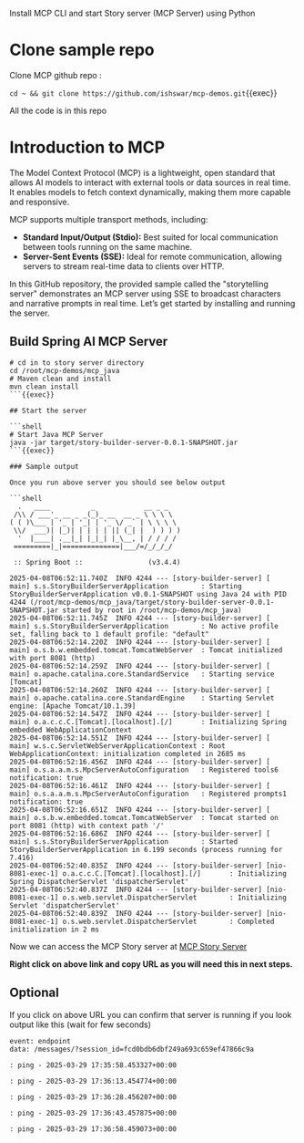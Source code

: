 
Install MCP CLI and start Story server (MCP Server) using Python


# Clone sample repo

Clone MCP github repo :

`cd ~ && git clone https://github.com/ishswar/mcp-demos.git`{{exec}}

All the code is in this repo

# Introduction to MCP 

The Model Context Protocol (MCP) is a lightweight, open standard that allows AI models to interact with external tools or data sources in real time. It enables models to fetch context dynamically, making them more capable and responsive.

MCP supports multiple transport methods, including:

- **Standard Input/Output (Stdio):** Best suited for local communication between tools running on the same machine.
- **Server-Sent Events (SSE):** Ideal for remote communication, allowing servers to stream real-time data to clients over HTTP.

In this GitHub repository, the provided sample called the "storytelling server" demonstrates an MCP server using SSE to broadcast characters and narrative prompts in real time. Let’s get started by installing and running the server.


## Build Spring AI MCP Server 

```shell
# cd in to story server directory
cd /root/mcp-demos/mcp_java
# Maven clean and install
mvn clean install
```{{exec}}

## Start the server

```shell
# Start Java MCP Server
java -jar target/story-builder-server-0.0.1-SNAPSHOT.jar
```{{exec}}

### Sample output 

Once you run above server you should see below output 

```shell
  .   ____          _            __ _ _
 /\\ / ___'_ __ _ _(_)_ __  __ _ \ \ \ \
( ( )\___ | '_ | '_| | '_ \/ _` | \ \ \ \
 \\/  ___)| |_)| | | | | || (_| |  ) ) ) )
  '  |____| .__|_| |_|_| |_\__, | / / / /
 =========|_|==============|___/=/_/_/_/

 :: Spring Boot ::                (v3.4.4)

2025-04-08T06:52:11.740Z  INFO 4244 --- [story-builder-server] [           main] s.s.StoryBuilderServerApplication        : Starting StoryBuilderServerApplication v0.0.1-SNAPSHOT using Java 24 with PID 4244 (/root/mcp-demos/mcp_java/target/story-builder-server-0.0.1-SNAPSHOT.jar started by root in /root/mcp-demos/mcp_java)
2025-04-08T06:52:11.745Z  INFO 4244 --- [story-builder-server] [           main] s.s.StoryBuilderServerApplication        : No active profile set, falling back to 1 default profile: "default"
2025-04-08T06:52:14.220Z  INFO 4244 --- [story-builder-server] [           main] o.s.b.w.embedded.tomcat.TomcatWebServer  : Tomcat initialized with port 8081 (http)
2025-04-08T06:52:14.259Z  INFO 4244 --- [story-builder-server] [           main] o.apache.catalina.core.StandardService   : Starting service [Tomcat]
2025-04-08T06:52:14.260Z  INFO 4244 --- [story-builder-server] [           main] o.apache.catalina.core.StandardEngine    : Starting Servlet engine: [Apache Tomcat/10.1.39]
2025-04-08T06:52:14.547Z  INFO 4244 --- [story-builder-server] [           main] o.a.c.c.C.[Tomcat].[localhost].[/]       : Initializing Spring embedded WebApplicationContext
2025-04-08T06:52:14.551Z  INFO 4244 --- [story-builder-server] [           main] w.s.c.ServletWebServerApplicationContext : Root WebApplicationContext: initialization completed in 2685 ms
2025-04-08T06:52:16.456Z  INFO 4244 --- [story-builder-server] [           main] o.s.a.a.m.s.MpcServerAutoConfiguration   : Registered tools6 notification: true
2025-04-08T06:52:16.461Z  INFO 4244 --- [story-builder-server] [           main] o.s.a.a.m.s.MpcServerAutoConfiguration   : Registered prompts1 notification: true
2025-04-08T06:52:16.651Z  INFO 4244 --- [story-builder-server] [           main] o.s.b.w.embedded.tomcat.TomcatWebServer  : Tomcat started on port 8081 (http) with context path '/'
2025-04-08T06:52:16.686Z  INFO 4244 --- [story-builder-server] [           main] s.s.StoryBuilderServerApplication        : Started StoryBuilderServerApplication in 6.199 seconds (process running for 7.416)
2025-04-08T06:52:40.835Z  INFO 4244 --- [story-builder-server] [nio-8081-exec-1] o.a.c.c.C.[Tomcat].[localhost].[/]       : Initializing Spring DispatcherServlet 'dispatcherServlet'
2025-04-08T06:52:40.837Z  INFO 4244 --- [story-builder-server] [nio-8081-exec-1] o.s.web.servlet.DispatcherServlet        : Initializing Servlet 'dispatcherServlet'
2025-04-08T06:52:40.839Z  INFO 4244 --- [story-builder-server] [nio-8081-exec-1] o.s.web.servlet.DispatcherServlet        : Completed initialization in 2 ms
```

Now we can access the MCP Story server at [MCP Story Server]({{TRAFFIC_HOST1_8081}}/sse)

**Right click on above link and copy URL as you will need this in next steps.**

## Optional 

If you click on above URL you can confirm that server is running if you look output like this (wait for few seconds)

```shell
event: endpoint
data: /messages/?session_id=fcd0bdb6dbf249a693c659ef47866c9a

: ping - 2025-03-29 17:35:58.453327+00:00

: ping - 2025-03-29 17:36:13.454774+00:00

: ping - 2025-03-29 17:36:28.456207+00:00

: ping - 2025-03-29 17:36:43.457875+00:00

: ping - 2025-03-29 17:36:58.459073+00:00
```